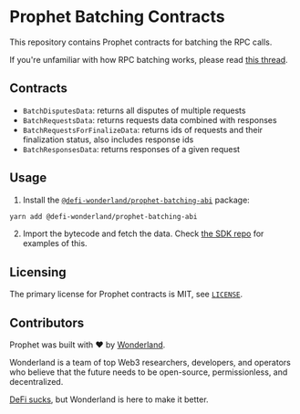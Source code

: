 # Prophet Batching Contracts

This repository contains Prophet contracts for batching the RPC calls.

If you're unfamiliar with how RPC batching works, please read [this thread](https://twitter.com/libevm/status/1610214982452449280).

## Contracts

- `BatchDisputesData`: returns all disputes of multiple requests
- `BatchRequestsData`: returns requests data combined with responses
- `BatchRequestsForFinalizeData`: returns ids of requests and their finalization status, also includes response ids
- `BatchResponsesData`: returns responses of a given request

## Usage

1. Install the [`@defi-wonderland/prophet-batching-abi`](https://www.npmjs.com/package/@defi-wonderland/prophet-batching-abi) package:

```bash
yarn add @defi-wonderland/prophet-batching-abi
```

2. Import the bytecode and fetch the data. Check [the SDK repo](https://github.com/defi-wonderland/prophet-sdk-private/tree/dev/src/batching) for examples of this.

## Licensing

The primary license for Prophet contracts is MIT, see [`LICENSE`](./LICENSE).

## Contributors

Prophet was built with ❤️ by [Wonderland](https://defi.sucks).

Wonderland is a team of top Web3 researchers, developers, and operators who believe that the future needs to be open-source, permissionless, and decentralized.

[DeFi sucks](https://defi.sucks), but Wonderland is here to make it better.
